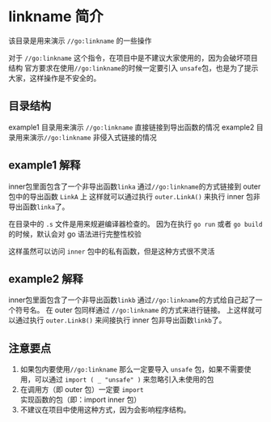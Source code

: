 # linkname 简介
该目录是用来演示 `//go:linkname` 的一些操作

对于 `//go:linkname` 这个指令，在项目中是不建议大家使用的，因为会破坏项目结构
官方要求在使用`//go:linkname`的时候一定要引入 `unsafe`包，也是为了提示大家，这样操作是不安全的。

## 目录结构
example1 目录用来演示 `//go:linkname` 直接链接到导出函数的情况
example2 目录用来演示`//go:linkname` 非侵入式链接的情况

## example1 解释
inner包里面包含了一个非导出函数`linka` 通过`//go:linkname`的方式链接到 outer包中的导出函数 `LinkA` 上
这样就可以通过执行 `outer.LinkA()` 来执行 inner 包非导出函数`linka`了。

在目录中的 `.s` 文件是用来规避编译器检查的。
因为在执行 `go run` 或者 `go build` 的时候，默认会对 go 语法进行完整性校验

这样虽然可以访问 `inner` 包中的私有函数，但是这种方式很不灵活

## example2 解释
inner包里面包含了一个非导出函数`linkb` 通过`//go:linkname`的方式给自己起了一个符号名。
在 outer 包同样通过 `//go:linkname` 的方式来进行链接。
上这样就可以通过执行 `outer.LinkB()` 来间接执行 inner 包非导出函数`linkb`了。

## 注意要点
1. 如果包内要使用`//go:linkname` 那么一定要导入 `unsafe` 包，如果不需要使用，可以通过 `import ( _ "unsafe" )` 来忽略引入未使用的包
2. 在调用方（即 outer 包）一定要 `import` 实现函数的包（即：import inner 包）
3. 不建议在项目中使用这种方式，因为会影响程序结构。


